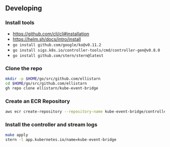 ## Developing

### Install tools
* https://github.com/cli/cli#installation
* https://helm.sh/docs/intro/install
* `go install github.com/google/ko@v0.11.2`
* `go install sigs.k8s.io/controller-tools/cmd/controller-gen@v0.8.0`
* `go install github.com/stern/stern@latest`

### Clone the repo
```sh
mkdir -p $HOME/go/src/github.com/ellistarn
cd $HOME/go/src/github.com/ellistarn
gh repo clone ellistarn/kube-event-bridge
```

### Create an ECR Repository
```sh
aws ecr create-repository --repository-name kube-event-bridge/controller --image-scanning-configuration scanOnPush=true
```

### Install the controller and stream logs
```sh
make apply
stern -l app.kubernetes.io/name=kube-event-bridge
```
